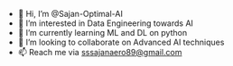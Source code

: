 - 👋 Hi, I’m @Sajan-Optimal-AI
- 👀 I’m interested in Data Engineering towards AI
- 🌱 I’m currently learning ML and DL on python 
- 💞️ I’m looking to collaborate on Advanced AI techniques
- 📫 Reach me via sssajanaero89@gmail.com

<!---
Sajan-Optimal-AI/Sajan-Optimal-AI is a ✨ special ✨ repository because its `README.md` (this file) appears on your GitHub profile.
You can click the Preview link to take a look at your changes.
--->
